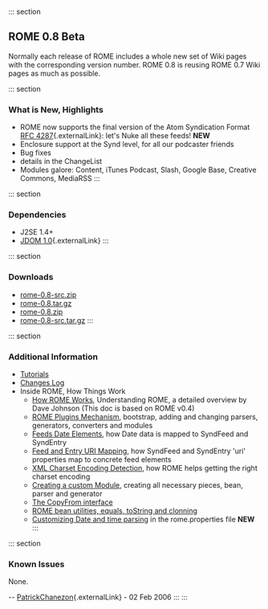 ::: section
## ROME 0.8 Beta

Normally each release of ROME includes a whole new set of Wiki pages
with the corresponding version number. ROME 0.8 is reusing ROME 0.7 Wiki
pages as much as possible.

::: section
### What is New, Highlights

-   ROME now supports the final version of the Atom Syndication Format
    [RFC 4287](http://www.ietf.org/rfc/rfc4287){.externalLink}: let\'s
    Nuke all these feeds! **NEW**
-   Enclosure support at the Synd level, for all our podcaster friends
-   Bug fixes
-   details in the ChangeList
-   Modules galore: Content, iTunes Podcast, Slash, Google Base,
    Creative Commons, MediaRSS
:::

::: section
### Dependencies

-   J2SE 1.4+
-   [JDOM 1.0](http://www.jdom.org/){.externalLink}
:::

::: section
### Downloads

-   [rome-0.8-src.zip](./rome-0.8-src.zip)
-   [rome-0.8.tar.gz](./rome-0.8.tar.gz)
-   [rome-0.8.zip](./rome-0.8.zip)
-   [rome-0.8-src.tar.gz](./rome-0.8-src.tar.gz)
:::

::: section
### Additional Information

-   [Tutorials](../RssAndAtOMUtilitiEsROMEV0.5AndAboveTutorialsAndArticles/index.html)
-   [Changes Log](../ChangeLog.html)
-   Inside ROME, How Things Work
    -   [How ROME Works](../HowRomeWorks/index.html), Understanding
        ROME, a detailed overview by Dave Johnson (This doc is based on
        ROME v0.4)
    -   [ROME Plugins
        Mechanism](../RssAndAtOMUtilitiEsROMEV0.5AndAboveTutorialsAndArticles/RssAndAtOMUtilitiEsROMEPluginsMechanism.html),
        bootstrap, adding and changing parsers, generators, converters
        and modules
    -   [Feeds Date
        Elements](../RssAndAtOMUtilitiEsROMEV0.5AndAboveTutorialsAndArticles/FeedsDateElementsMappingToSyndFeedAndSyndEntry.html),
        how Date data is mapped to SyndFeed and SyndEntry
    -   [Feed and Entry URI
        Mapping](../RssAndAtOMUtilitiEsROMEV0.5AndAboveTutorialsAndArticles/FeedAndEntryURIMappingHowSyndFeedAndSyndEntryUriPropertiesMapToRSSAndAtomElements.html),
        how SyndFeed and SyndEntry \'uri\' properties map to concrete
        feed elements
    -   [XML Charset Encoding
        Detection](../RssAndAtOMUtilitiEsROMEV0.5AndAboveTutorialsAndArticles/XMLCharsetEncodingDetectionHowRssAndAtOMUtilitiEsROMEHelpsGettingTheRightCharsetEncoding.html),
        how ROME helps getting the right charset encoding
    -   [Creating a custom
        Module](../RssAndAtOMUtilitiEsROMEV0.5AndAboveTutorialsAndArticles/RssAndAtOMUtilitiEsROMEV0.5TutorialDefiningACustomModuleBeanParserAndGenerator.html),
        creating all necessary pieces, bean, parser and generator
    -   [The CopyFrom
        interface](../RssAndAtOMUtilitiEsROMEV0.5AndAboveTutorialsAndArticles/TheCopyFromInterface.html)
    -   [ROME bean utilities, equals, toString and
        clonning](../RssAndAtOMUtilitiEsROMEV0.5AndAboveTutorialsAndArticles/UnderstandingRssAndAtOMUtilitiEsROMEBeanUtilities.html)
    -   [Customizing Date and time
        parsing](../RssAndAtOMUtiliEsROMEV0.7DateAndTimeParsing.html) in
        the rome.properties file **NEW**
:::

::: section
### Known Issues

None.

\--
[PatrickChanezon](http://wiki.java.net/twiki/bin/view/Main/PatrickChanezon){.externalLink} -
02 Feb 2006
:::
:::
